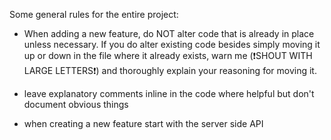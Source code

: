 Some general rules for the entire project:

- When adding a new feature, do NOT alter code that is already in place unless necessary. If you do alter existing code besides simply moving it up or down in the file where it already exists, warn me (❗️SHOUT WITH LARGE LETTERS❗️) and thoroughly explain your reasoning for moving it.

- leave explanatory comments inline in the code where helpful but don't document obvious things

- when creating a new feature start with the server side API
